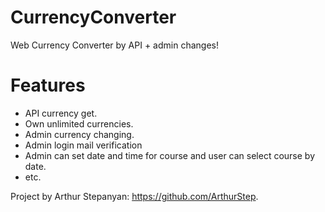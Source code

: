 # CurrencyConverter
Web Currency Converter by API + admin changes!

# Features
* API currency get.
* Own unlimited currencies.
* Admin currency changing.
* Admin login mail verification
* Admin can set date and time for course and user can select course by date.
* etc.

Project by Arthur Stepanyan: https://github.com/ArthurStep.
